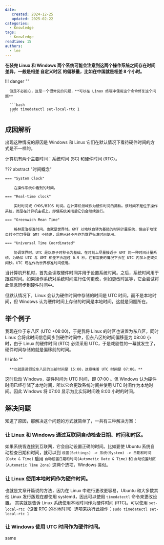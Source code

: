 ```yaml
---
date:
   created: 2024-12-25
   updated: 2025-02-22
categories:
  - Knowledge
tags:
  - Knowledge
readtime: 15
authors:
  - lee
---
```


**在装完 Linux 和 Windows 两个系统可能会注意到这两个操作系统之间存在时间差异，一般是相差 自定义时区 的偏移量，比如在中国就是相差 8 个小时。**

!!! danger ""

      但是不必担心，这是一个很常见的问题，**可以在 Linux 终端中使用这个命令修复这个问题**

      ```bash
      sudo timedatectl set-local-rtc 1
      ```

<!-- more -->
<!-- 摘录结束 -->

## 成因解析

出现这种情况的原因是 Windows 和 Linux 它们在默认情况下看待硬件时间的方式是不一样的。

计算机有两个主要时间：系统时间 (SC) 和硬件时间 (RTC）。

??? abstract "时间概念"

    === "System Clock"

        在操作系统中看到的时间。

    === "Real-time clock"

        实时时间或 CMOS/BIOS 时间。在计算机领域作为硬件时间的简称。该时间不是位于操作系统，而是在计算机主板上，即使系统关闭后它仍会继续运行。

    === "Greenwich Mean Time"

        格林尼治标准时间，也就是世界时。GMT 以地球自转为基础的时间计量系统，但由于地球自转不均匀导致 GMT 不精确，现在已经不再作为世界标准时间使用。

    === "Universal Time Coordinated"

        协调世界时。UTC 是以原子时秒长为基础，在时刻上尽量接近于 GMT 的一种时间计量系统。为确保 UTC 与 GMT 相差不会超过 0.9 秒，在有需要的情况下会在 UTC 内加上正或负闰秒。UTC 现在作为世界标准时间使用。

当计算机开机时，首先会读取硬件时间并用于设置系统时间。之后，系统时间用于跟踪时间。如果操作系统对系统时间进行任何更改，例如更改时区等，它会尝试将此信息同步到硬件时间中。

但默认情况下，Linux 会认为硬件时间中存储的时间是 UTC 时间，而不是本地时间，但 Windows 认为硬件时间上存储的时间是本地时间，这就是问题所在。

## 举个例子

我现在位于东八区 (UTC +08:00)，于是我将 Linux 的时区也设置为东八区，同时 Linux 会将此时间信息同步到硬件时间中，但东八区的时间偏移量为 08:00 小时，由于 Linux 的硬件时间 (RTC) 必须采用 UTC，于是戏剧性的一幕就发生了，硬件时间存储的就是偏移前的时间。

!!! info ""

      **也就是说假设东八区的当前时间是 15:00，这意味着 UTC 时间是 07:00。**

这时启动 Windows，硬件时间为 UTC 时间，即 07:00 。但 Windows 认为硬件时间已经存储了本地时间，所以它会更改系统时间并使用 UTC 时间作为本地时间。因此 Windows 将 07:00 显示为比实际时间晚 8:00 小时的时间。

## 解决问题

知道了原因，那解决这个问题的方式就简单了，一共有三种解决方案：

### 让 Linux 和 Windows 通过互联网自动检查日期、时间和时区。

   如果系统皆连接到互联网，它会自动设置正确的时间。比如要使 Ubuntu 系统自动检查日期和时间，就可以到 `设置(Settings) -> 系统(System) -> 日期和时间(Date & Time)` 
   启用 `自动设置日期和时间(Automatic Date & Time)` 和 `自动设置时区(Automatic Time Zone)` 这两个选项，Windows 类似。

### 让 Linux 使用本地时间作为硬件时间。

   也就是文章开篇说的方法，因为在 Linux 中进行更改更容易，Ubuntu 和大多数其他 Linux 发行版现在都使用 systemd，因此可以使用 `timedatectl` 命令来更改设置。
   其实就是告诉 Linux 系统使用本地时间作为硬件时间 (RTC)。可以使用 `set-local-rtc`（设置 RTC 的本地时间）选项来执行此操作：`sudo timedatectl set-local-rtc 1`

### 让 Windows 使用 UTC 时间作为硬件时间。
same
